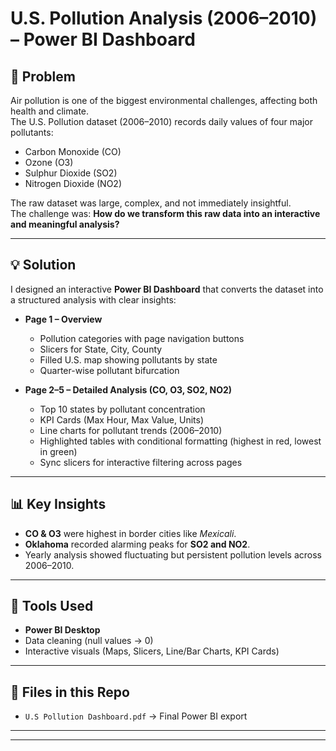 # U.S. Pollution Analysis (2006–2010) – Power BI Dashboard

## 📌 Problem
Air pollution is one of the biggest environmental challenges, affecting both health and climate.  
The U.S. Pollution dataset (2006–2010) records daily values of four major pollutants:
- Carbon Monoxide (CO)
- Ozone (O3)
- Sulphur Dioxide (SO2)
- Nitrogen Dioxide (NO2)

The raw dataset was large, complex, and not immediately insightful.  
The challenge was: **How do we transform this raw data into an interactive and meaningful analysis?**

---

## 💡 Solution
I designed an interactive **Power BI Dashboard** that converts the dataset into a structured analysis with clear insights:
- **Page 1 – Overview**  
  - Pollution categories with page navigation buttons  
  - Slicers for State, City, County  
  - Filled U.S. map showing pollutants by state  
  - Quarter-wise pollutant bifurcation  

- **Page 2–5 – Detailed Analysis (CO, O3, SO2, NO2)**  
  - Top 10 states by pollutant concentration  
  - KPI Cards (Max Hour, Max Value, Units)  
  - Line charts for pollutant trends (2006–2010)  
  - Highlighted tables with conditional formatting (highest in red, lowest in green)  
  - Sync slicers for interactive filtering across pages  

---

## 📊 Key Insights
- **CO & O3** were highest in border cities like *Mexicali*.  
- **Oklahoma** recorded alarming peaks for **SO2 and NO2**.  
- Yearly analysis showed fluctuating but persistent pollution levels across 2006–2010.  

---

## 🚀 Tools Used
- **Power BI Desktop**  
- Data cleaning (null values → 0)  
- Interactive visuals (Maps, Slicers, Line/Bar Charts, KPI Cards)  

---

## 📂 Files in this Repo
- `U.S Pollution Dashboard.pdf` → Final Power BI export  

---

---
